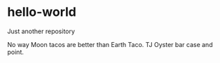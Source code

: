 # hello-world
Just another repository

No way Moon tacos are better than Earth Taco. TJ Oyster bar case and point.
